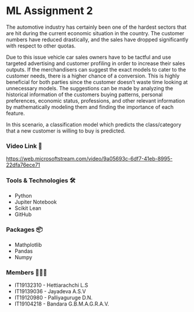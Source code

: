 # ML Assignment 2
The automotive industry has certainly been one of the hardest sectors that are hit during the current economic situation in the country. The customer numbers have reduced drastically, and the sales have dropped significantly with respect to other quotas. 

 

Due to this issue vehicle car sales owners have to be tactful and use targeted advertising and customer profiling in order to increase their sales outputs. If the merchandisers can suggest the exact models to cater to the customer needs, there is a higher chance of a conversion. This is highly beneficial for both parties since the customer doesn’t waste time looking at unnecessary models. The suggestions can be made by analyzing the historical information of the customers buying patterns, personal preferences, economic status, professions, and other relevant information by mathematically modeling them and finding the importance of each feature. 

 

In this scenario, a classification model which predicts the class/category that a new customer is willing to buy is predicted.  

### Video Link 🔗
https://web.microsoftstream.com/video/9a05693c-6df7-41eb-8995-22dfa76ece71

### Tools & Technologies 🛠
* Python
* Jupiter Notebook
* Scikit Lean
* GitHub

### Packages 📦
* Mathplotlib
* Pandas
* Numpy

### Members 🧑🏻‍💻
* IT19132310 - Hettiarachchi L.S
* IT19139036 - Jayadeva A.S.V
* IT19120980 - Palliyaguruge D.N.
* IT19104218 - Bandara G.B.M.A.G.R.A.V.

